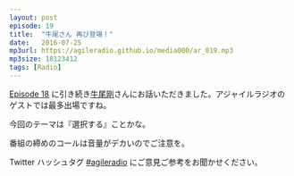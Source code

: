 ```yaml
---
layout: post
episode: 19
title:  "牛尾さん 再び登場！"
date:   2016-07-25
mp3url: https://agileradio.github.io/media000/ar_019.mp3
mp3size: 18123412
tags: [Radio]
---
```


[Episode 18](http://agileradio.github.io/2016/07/11/1/) に引き続き[牛尾剛](https://twitter.com/sandayuu)さんにお話いただきました。アジャイルラジオのゲストでは最多出場ですね。  

今回のテーマは『選択する』ことかな。  

番組の締めのコールは音量がデカいのでご注意を。  

Twitter ハッシュタグ [#agileradio](https://twitter.com/intent/tweet?hashtags=agileradio) にご意見ご参考をお聞かせください。

